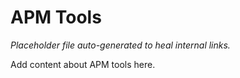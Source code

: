 # APM Tools

*Placeholder file auto-generated to heal internal links.*

Add content about APM tools here.